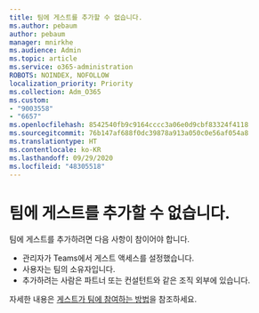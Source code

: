 ```yaml
---
title: 팀에 게스트를 추가할 수 없습니다.
ms.author: pebaum
author: pebaum
manager: mnirkhe
ms.audience: Admin
ms.topic: article
ms.service: o365-administration
ROBOTS: NOINDEX, NOFOLLOW
localization_priority: Priority
ms.collection: Adm_O365
ms.custom:
- "9003558"
- "6657"
ms.openlocfilehash: 8542540fb9c9164cccc3a06e0d9cbf83324f4118
ms.sourcegitcommit: 76b147af688f0dc39878a913a050c0e56af054a8
ms.translationtype: HT
ms.contentlocale: ko-KR
ms.lasthandoff: 09/29/2020
ms.locfileid: "48305518"
---
```

# <a name="cant-add-guests-to-a-team"></a>팀에 게스트를 추가할 수 없습니다.

팀에 게스트를 추가하려면 다음 사항이 참이어야 합니다.  

- 관리자가 Teams에서 게스트 액세스를 설정했습니다.
- 사용자는 팀의 소유자입니다.
- 추가하려는 사람은 파트너 또는 컨설턴트와 같은 조직 외부에 있습니다.

자세한 내용은 [게스트가 팀에 참여하는 방법](https://docs.microsoft.com/MicrosoftTeams/guest-joins)을 참조하세요.